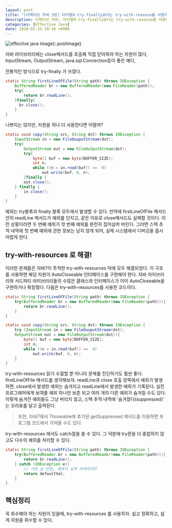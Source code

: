 ```yaml
---
layout: post
title: "[이펙티브 자바 3판] 아이템9.try-finally보다는 try-with-resouce를 사용하라"
description: 이펙티브 자바, 아이템9.try-finally보다는 try-with-resouce를 사용하라
categories: [Effective Java]
date: 2020-02-25 20:10 +0900
---
```

![effective java image](https://user-images.githubusercontent.com/28615416/75598228-81ca1c00-5add-11ea-9319-e949af4e07cd.png){:.postImage}

자바 라이브러리에는 close메서드를 호출해 직접 닫아줘야 하는 자원이 많다,
InputStream, OutputStream, java.sql.Connection등이 좋은 예다,

전통적인 방식으로 try-finally 가 쓰였다. 
```java
static String firstLineOfFile(String path) throws IOException {
    BufferedReader br = new BufferedReader(new FileReader(path));
    try{
        return br.readLine();
    }finally{
      br.close();  
    }
}
```
나쁘지는 않지만, 자원을 하나 더 사용한다면 어떨까? 

```java
static void copy(String src, String dst) throws IOException {
    InputStream in = new FileOuuputStream(dst);
    try{
        OutputStream out = new FileOutputStream(dst);
        try{
            byte[] buf = new byte[BUFFER_SIZE];
            int n;
            while ((n = in.read(buf)) >=  0) 
                out.write(buf, 0, n);
        }finally {
        out.close();
    } finally {
        in.close();
    }
}
```
예외는 try블록과 finally 블록 모두에서 발생할 수 있다. 만약에 firstLineOfFile 메서드 안의 readLine 메서드가 예외를 던지고, 같은 이유로 close메서드도 실패할 것이다. 이런 상황이라면 두 번째 예외가 첫 번째 예외를 완전히 집어삼켜 버린다. 그러면 스택 추적 내역에 첫 번째 예외에 관한 정보는 남지 않게 되어, 실제 시스템에서 디버깅을 몹시 어렵게 한다. 

## try-with-resources 로 해결!
이러한 문제들은 자바7이 투척한 try-with-resources 덕에 모두 해결되었다.
이 구조를 사용하면 해당 자원이 AutoCloseable 인터페이스를 구현해야 한다.
자바 라이브러리와 서드파티 라이브러리들의 수많은 클래스와 인터페이스가 이미 AutoCloseable을 구현하거나 확장했다.
다음은 try-with-resources를 사용한 코드이다.

```java
static String firstLineOfFile(String path) throws IOException {
    try(BufferedReader br = new BufferedReader(new FileReader(path))){
        return br.readLine();
    }
}
```

```java
static void copy(String src, String dst) throws IOException {
    try (InputStream in = new FileOuuputStream(dst);
    OutputStream out = new FileOutputStream(dst)){
        byte[] buf = new byte[BUFFER_SIZE];
        int n;
        while ((n = in.read(buf)) >=  0) 
            out.write(buf, 0, n);    
    }
}
```
try-with-resources 읽기 수월할 뿐 아니라 문제를 진단하기도 훨씬 좋다.
firstLineOfFile 메서드를 생각해보자. readLine과 close 호출 양쪽에서 예외가 발생하면, close에서 발생한 예외는 숨겨지고 readLine에서 발생한 예외가 기록된다. 
실전 프로그래머에게 보여줄 예외 하나만 보존 되고 여러 개의 다른 예외가 숨겨질 수도 있다.
이렇게 숨겨진 예외들도 그냥 버리지 않고, 스택 추적 내역에 '숨겨졌다(suppressed)' 는 꼬리표를 달고 출력된다. 

> 또한, 자바7에서 Throwable에 추가된 getSuppressed 메서드를 이용하면 프로그램 코드에서 가져올 수도 있다.

try-with-resources 에서도 catch절을 쓸 수 있다. 그 덕분에 try문을 더 중첩하지 않고도 다수의 예외를 처리할 수 있다.

```java
static String firstLineOfFile(String path) throws IOException {
    try(BufferedReader br = new BufferedReader(new FileReader(path))){
        return br.readLine();
    } catch (IOException e){
        // 기본 값 반환, 예제가 살짝 어색하지만 
        return defaultVal;
    }
}
```

## 핵심정리
꼭 회수해야 하는 자원이 있을때, try-with-resources 를 사용하자.
쉽고 정확하고, 쉽게 자원을 회수할 수 있다.